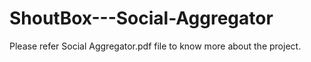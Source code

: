 ShoutBox---Social-Aggregator
============================

Please refer Social Aggregator.pdf file to know more about the project.
